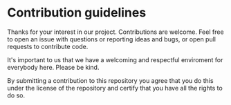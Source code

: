 # Contribution guidelines

Thanks for your interest in our project. Contributions are welcome. Feel free to open an issue with questions or reporting ideas and bugs, or open pull requests to contribute code.

It's important to us that we have a welcoming and respectful enviroment for everybody here. Please be kind.

By submitting a contribution to this repository you agree that you do this under the license of the repository and certify that you have all the rights to do so.

<!-- TODO: Describe how to set up a development environment and contribute code -->
